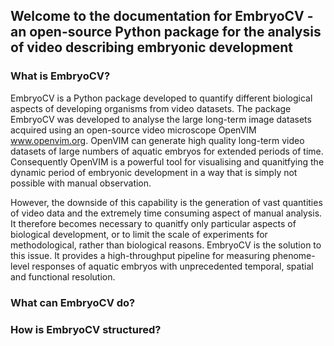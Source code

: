 ## Welcome to the documentation for EmbryoCV - an open-source Python package for the analysis of video describing embryonic development

### What is EmbryoCV?
EmbryoCV is a Python package developed to quantify different biological aspects of developing organisms from video datasets. The package EmbryoCV was developed to analyse the large long-term image datasets acquired using an open-source video microscope OpenVIM www.openvim.org. OpenVIM can generate high quality long-term video datasets of large numbers of aquatic embryos for extended periods of time. Consequently OpenVIM is a powerful tool for visualising and quanitfying the dynamic period of embryonic development in a way that is simply not possible with manual observation. 


However, the downside of this capability is the generation of vast quantities of video data and the extremely time consuming aspect of manual analysis. It therefore becomes necessary to quanitfy only particular aspects of biological development, or to limit the scale of experiments for methodological, rather than biological reasons. EmbryoCV is the solution to this issue. It provides a high-throughput pipeline for measuring phenome-level responses of aquatic embryos with unprecedented temporal, spatial and functional resolution.

### What can EmbryoCV do?

### How is EmbryoCV structured?





